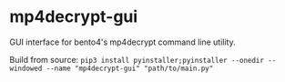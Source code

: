 # mp4decrypt-gui
GUI interface for bento4's mp4decrypt command line utility.

Build from source:
```pip3 install pyinstaller;pyinstaller --onedir --windowed --name "mp4decrypt-gui" "path/to/main.py"```
